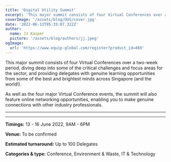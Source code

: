 ```yaml
---
title: 'Digital Utility Summit'
excerpt: 'This major summit consists of four Virtual Conferences over a two-week period, diving deep into some of the critical challenges and focus areas for the sector, and providing delegates with genuine learning opportunities from some of the best and brightest minds across Singapore (and the world!).'
coverImage: '/assets/blog/DUS/cover.jpg'
date: '2022-06-13T05:35:07.322Z'
author:
  name: JJ Kasper
  picture: '/assets/blog/authors/jj.jpeg'
ogImage:
  url: 'https://www.equip-global.com/register?product_id=460'
---
```


This major summit consists of four Virtual Conferences over a two-week period, diving deep into some of the critical challenges and focus areas for the sector, and providing delegates with genuine learning opportunities from some of the best and brightest minds across Singapore (and the world!).

As well as the four major Virtual Conference events, the summit will also feature online networking opportunities, enabling you to make genuine connections with other industry professionals.

---

---

**Timings:**
13 - 16 June 2022, 9AM - 6PM

**Venue:** To be confirmed

**Estimated turnaround:**
Up to 100 Delegates

**Categories & type:**
Conference, Environment & Waste, IT & Technology
